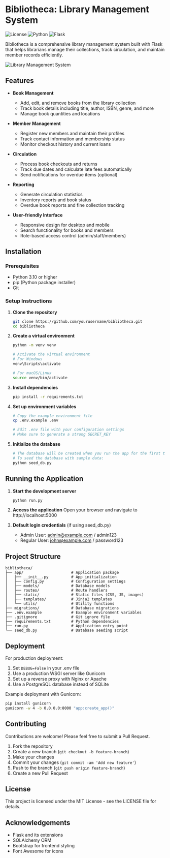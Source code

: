 # Bibliotheca: Library Management System

![License](https://img.shields.io/badge/license-MIT-blue.svg)
![Python](https://img.shields.io/badge/python-v3.12-blue.svg)
![Flask](https://img.shields.io/badge/flask-v2.3.2-green.svg)

Bibliotheca is a comprehensive library management system built with Flask that helps librarians manage their collections, track circulation, and maintain member records efficiently.

![Library Management System](app/static/img/library-screenshot.jpg)

## Features

- **Book Management**
  - Add, edit, and remove books from the library collection
  - Track book details including title, author, ISBN, genre, and more
  - Manage book quantities and locations

- **Member Management**
  - Register new members and maintain their profiles
  - Track contact information and membership status
  - Monitor checkout history and current loans

- **Circulation**
  - Process book checkouts and returns
  - Track due dates and calculate late fees automatically
  - Send notifications for overdue items (optional)

- **Reporting**
  - Generate circulation statistics
  - Inventory reports and book status
  - Overdue book reports and fine collection tracking

- **User-friendly Interface**
  - Responsive design for desktop and mobile
  - Search functionality for books and members
  - Role-based access control (admin/staff/members)

## Installation

### Prerequisites
- Python 3.10 or higher
- pip (Python package installer)
- Git

### Setup Instructions

1. **Clone the repository**
   ```bash
   git clone https://github.com/yourusername/bibliotheca.git
   cd bibliotheca
   ```

2. **Create a virtual environment**
   ```bash
   python -m venv venv
   
   # Activate the virtual environment
   # For Windows
   venv\Scripts\activate
   
   # For macOS/Linux
   source venv/bin/activate
   ```

3. **Install dependencies**
   ```bash
   pip install -r requirements.txt
   ```

4. **Set up environment variables**
   ```bash
   # Copy the example environment file
   cp .env.example .env
   
   # Edit .env file with your configuration settings
   # Make sure to generate a strong SECRET_KEY
   ```

5. **Initialize the database**
   ```bash
   # The database will be created when you run the app for the first time
   # To seed the database with sample data:
   python seed_db.py
   ```

## Running the Application

1. **Start the development server**
   ```bash
   python run.py
   ```

2. **Access the application**
   Open your browser and navigate to http://localhost:5000

3. **Default login credentials** (if using seed_db.py)
   - Admin User: admin@example.com / admin123
   - Regular User: john@example.com / password123

## Project Structure

```
bibliotheca/
├── app/                     # Application package
│   ├── __init__.py          # App initialization
│   ├── config.py            # Configuration settings
│   ├── models/              # Database models
│   ├── routes/              # Route handlers
│   ├── static/              # Static files (CSS, JS, images)
│   ├── templates/           # Jinja2 templates
│   └── utils/               # Utility functions
├── migrations/              # Database migrations
├── .env.example             # Example environment variables
├── .gitignore               # Git ignore file
├── requirements.txt         # Python dependencies
├── run.py                   # Application entry point
└── seed_db.py               # Database seeding script
```

## Deployment

For production deployment:

1. Set `DEBUG=False` in your .env file
2. Use a production WSGI server like Gunicorn
3. Set up a reverse proxy with Nginx or Apache
4. Use a PostgreSQL database instead of SQLite

Example deployment with Gunicorn:
```bash
pip install gunicorn
gunicorn -w 4 -b 0.0.0.0:8000 "app:create_app()"
```

## Contributing

Contributions are welcome! Please feel free to submit a Pull Request.

1. Fork the repository
2. Create a new branch (`git checkout -b feature-branch`)
3. Make your changes
4. Commit your changes (`git commit -am 'Add new feature'`)
5. Push to the branch (`git push origin feature-branch`)
6. Create a new Pull Request

## License

This project is licensed under the MIT License - see the LICENSE file for details.

## Acknowledgements

- Flask and its extensions
- SQLAlchemy ORM
- Bootstrap for frontend styling
- Font Awesome for icons
